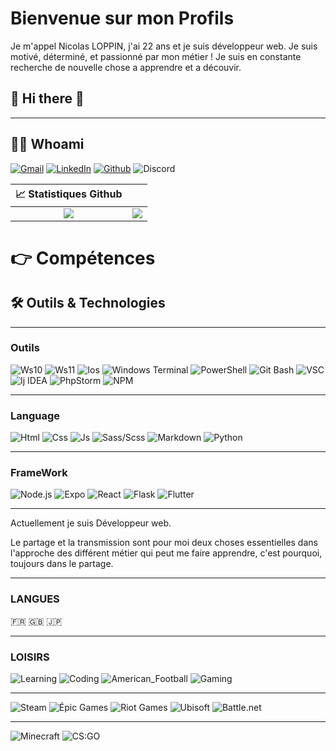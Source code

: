 # Bienvenue sur mon Profils

Je m'appel Nicolas LOPPIN, j'ai 22 ans et je suis développeur web. Je suis motivé, déterminé, et passionné par mon métier !
Je suis en constante recherche de nouvelle chose a apprendre et a découvir.

<h2> 👋 Hi there 👋 </h2>

---
<h2> 👨‍💻 Whoami </h2>

[![Gmail](https://img.shields.io/badge/Gmail-informational?style=for-the-badge&logo=gmail&logoColor=white&color=EA4335 "Mail professionnelle")](mailto:loppin.n66@gmail.com)
[![LinkedIn](https://img.shields.io/badge/LinkedIn-informational?style=for-the-badge&logo=linkedin&logoColor=white&color=0a66c2 "Nico - Corp")](https://www.linkedin.com/in/nicolasloppin/)
[![Github](https://img.shields.io/badge/Github-informational?style=for-the-badge&logo=github&logoColor=white&color=181717 "TrinoxGFX")](https://github.com/TrinoxGFX)
![Discord](https://img.shields.io/badge/Discord-informational?style=for-the-badge&logo=discord&logoColor=white&color=5865f2 "TrinoxGFX#9081")

| 📈 Statistiques Github |   |
|:---:|:---:|
| ![](https://github-readme-stats.vercel.app/api?username=NicolasLoppin66&show_icons=true&theme=react&count_private=true)  | ![](https://github-readme-stats.vercel.app/api/top-langs/?username=NicolasLoppin66&theme=react&hide_langs_below=8&count_private=true)  |

  <h1>👉 Compétences</h1>

## 🛠 Outils & Technologies

---

### Outils

![Ws10](https://img.shields.io/badge/OS-Window-informational?style=flat&logo=windows&logoColor=0078D6&color=0078D6)
![Ws11](https://img.shields.io/badge/OS-Window-informational?style=flat&logo=windows&logoColor=0078D6&color=0078D6)
![Ios](https://img.shields.io/badge/OS-Android-informational?style=flat&logo=android&logoColor=3ddc84&color=3ddc84)
![Windows Terminal](https://img.shields.io/badge/Shell-Windows_Terminal-informational?style=flat&logo=windowsterminal&logoColor=313131&color=313131)
![PowerShell](https://img.shields.io/badge/Shell-PowerShell-informational?style=flat&logo=powershell&logoColor=5391fe&color=5391fe)
![Git Bash](https://img.shields.io/badge/Shell-Git-informational?style=flat&logo=git&logoColor=f05032&color=f05032)
![VSC](https://img.shields.io/badge/IDE-Visual_Studio_Code-informational?style=flat&logo=visualstudiocode&logoColor=007acc&color=007acc)
![Ij IDEA](https://img.shields.io/badge/IDE-IntelliJ_IDEA-informational?style=flat&logo=intellijidea&logoColor=000000&color=000000)
![PhpStorm](https://img.shields.io/badge/IDE-PhpStorm-informational?style=flat&logo=phpstorm&logoColor=000000&color=000000)
![NPM](https://img.shields.io/badge/Package_Manager-Npm-informational?style=flat&logo=npm&logoColor=cb3837&color=cb3837)

---

### Language

![Html](https://img.shields.io/badge/Code-HTML5-informational?style=flat&logo=html5&logoColor=E34F26&color=E34F26)
![Css](https://img.shields.io/badge/Code-CSS3-informational?style=flat&logo=css3&logoColor=1572B6&color=1572B6)
![Js](https://img.shields.io/badge/Code-Javascript-informational?style=flat&logo=javascript&logoColor=F7DF1E&color=F7DF1E)
![Sass/Scss](https://img.shields.io/badge/Code-SASS/SCSS-informational?style=flat&logo=sass&logoColor=bc2b80&color=bc2b80)
![Markdown](https://img.shields.io/badge/Code-Markdown-informational?style=flat&logo=markdown&logoColor=000000&color=000000)
![Python](https://img.shields.io/badge/Code-Python-informational?style=flat&logo=python&logoColor=3776ab&color=3776ab)

---

### FrameWork

![Node.js](https://img.shields.io/badge/Framework-Node.js-informational?style=flat&logo=node.js&logoColor=339933&color=339933)
![Expo](https://img.shields.io/badge/Framework-Expo-informational?style=flat&logo=expo&logoColor=000020&color=000020)
![React](https://img.shields.io/badge/Framework-React-informational?style=flat&logo=react&logoColor=61dafb&color=61dafb)
![Flask](https://img.shields.io/badge/Framework-Flask-informational?style=flat&logo=flask&logoColor=000000&color=000000)
![Flutter](https://img.shields.io/badge/Framework-Flutter-informational?style=flat&logo=flutter&logoColor=02569b&color=02569b)

---

Actuellement je suis Développeur web.

Le partage et la transmission sont pour moi deux choses essentielles dans l'approche des différent métier qui peut me faire apprendre, c'est pourquoi, toujours dans le partage.

--- 

### LANGUES

  🇫🇷 🇬🇧 🇯🇵

---

### LOISIRS

  ![Learning](https://img.shields.io/badge/Passion-Learning-informational?style=for-the-badge&logo=learning&logoColor=000000&color=ff0000)
  ![Coding](https://img.shields.io/badge/Passion-Coding-informational?style=for-the-badge&logo=coding&logoColor=000000&color=ff7f00)
  ![American_Football](https://img.shields.io/badge/Passion-American_Football-informational?style=for-the-badge&logo=american_football&logoColor=000000&color=FFFF00)
  ![Gaming](https://img.shields.io/badge/Passion-Gaming-informational?style=for-the-badge&logo=gaming&logoColor=000000&color=00ff00)

  ---

  ![Steam](https://img.shields.io/badge/Gaming_Platform-Steam-informational?style=for-the-badge&logo=steam&logoColor=000000&color=000000)
  ![Épic Games](https://img.shields.io/badge/Gaming_Platform-Epic_Games-informational?style=for-the-badge&logo=epicgames&logoColor=313131&color=313131)
  ![Riot Games](https://img.shields.io/badge/Gaming_Platform-Riot_Games-informational?style=for-the-badge&logo=riotgames&logoColor=d32936&color=d32936)
  ![Ubisoft](https://img.shields.io/badge/Gaming_Platform-Ubisoft-informational?style=for-the-badge&logo=ubisoft&logoColor=000000&color=000000)
  ![Battle.net](https://img.shields.io/badge/Gaming_Platform-Battle.net-informational?style=for-the-badge&logo=battle.net&logoColor=148eff&color=148eff)

  ---

  ![Minecraft](https://img.shields.io/badge/Game-Minecraft-informational?style=for-the-badge&logo=minecraft&logoColor=62b47a&color=62b47a)
  ![CS:GO](https://img.shields.io/badge/Game-Counter_Strike-informational?style=for-the-badge&logo=counter-strike&logoColor=000000&color=000000)
</details>
